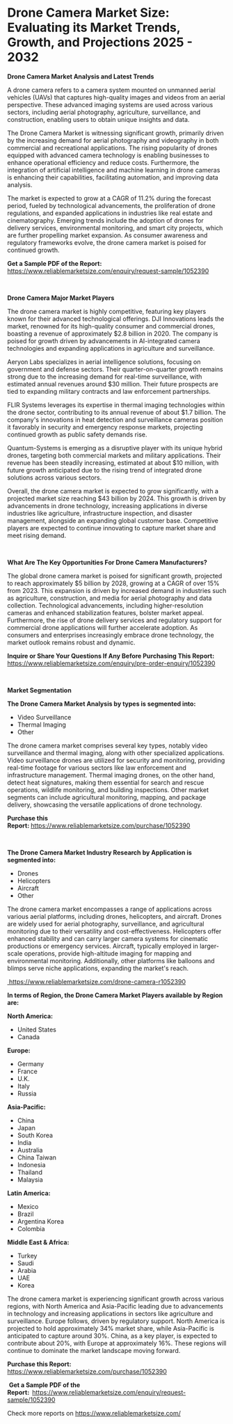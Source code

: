 <p><h1>Drone Camera Market Size: Evaluating its Market Trends, Growth, and Projections 2025 - 2032</h1></p><p><strong>Drone Camera Market Analysis and Latest Trends</strong></p>
<p><p>A drone camera refers to a camera system mounted on unmanned aerial vehicles (UAVs) that captures high-quality images and videos from an aerial perspective. These advanced imaging systems are used across various sectors, including aerial photography, agriculture, surveillance, and construction, enabling users to obtain unique insights and data.</p><p>The Drone Camera Market is witnessing significant growth, primarily driven by the increasing demand for aerial photography and videography in both commercial and recreational applications. The rising popularity of drones equipped with advanced camera technology is enabling businesses to enhance operational efficiency and reduce costs. Furthermore, the integration of artificial intelligence and machine learning in drone cameras is enhancing their capabilities, facilitating automation, and improving data analysis.</p><p>The market is expected to grow at a CAGR of 11.2% during the forecast period, fueled by technological advancements, the proliferation of drone regulations, and expanded applications in industries like real estate and cinematography. Emerging trends include the adoption of drones for delivery services, environmental monitoring, and smart city projects, which are further propelling market expansion. As consumer awareness and regulatory frameworks evolve, the drone camera market is poised for continued growth.</p></p>
<p><strong>Get a Sample PDF of the Report:&nbsp;</strong> <a href="https://www.reliablemarketsize.com/enquiry/request-sample/1052390?utm_campaign=2462&utm_medium=2&utm_source=Github&utm_content=ia&utm_term=09042025&utm_id=drone-camera">https://www.reliablemarketsize.com/enquiry/request-sample/1052390</a></p>
<p>&nbsp;</p>
<p><strong>Drone Camera Major Market Players</strong></p>
<p><p>The drone camera market is highly competitive, featuring key players known for their advanced technological offerings. DJI Innovations leads the market, renowned for its high-quality consumer and commercial drones, boasting a revenue of approximately $2.8 billion in 2020. The company is poised for growth driven by advancements in AI-integrated camera technologies and expanding applications in agriculture and surveillance.</p><p>Aeryon Labs specializes in aerial intelligence solutions, focusing on government and defense sectors. Their quarter-on-quarter growth remains strong due to the increasing demand for real-time surveillance, with estimated annual revenues around $30 million. Their future prospects are tied to expanding military contracts and law enforcement partnerships.</p><p>FLIR Systems leverages its expertise in thermal imaging technologies within the drone sector, contributing to its annual revenue of about $1.7 billion. The company's innovations in heat detection and surveillance cameras position it favorably in security and emergency response markets, projecting continued growth as public safety demands rise.</p><p>Quantum-Systems is emerging as a disruptive player with its unique hybrid drones, targeting both commercial markets and military applications. Their revenue has been steadily increasing, estimated at about $10 million, with future growth anticipated due to the rising trend of integrated drone solutions across various sectors.</p><p>Overall, the drone camera market is expected to grow significantly, with a projected market size reaching $43 billion by 2024. This growth is driven by advancements in drone technology, increasing applications in diverse industries like agriculture, infrastructure inspection, and disaster management, alongside an expanding global customer base. Competitive players are expected to continue innovating to capture market share and meet rising demand.</p></p>
<p>&nbsp;</p>
<p><strong>What Are The Key Opportunities For Drone Camera Manufacturers?</strong></p>
<p><p>The global drone camera market is poised for significant growth, projected to reach approximately $5 billion by 2028, growing at a CAGR of over 15% from 2023. This expansion is driven by increased demand in industries such as agriculture, construction, and media for aerial photography and data collection. Technological advancements, including higher-resolution cameras and enhanced stabilization features, bolster market appeal. Furthermore, the rise of drone delivery services and regulatory support for commercial drone applications will further accelerate adoption. As consumers and enterprises increasingly embrace drone technology, the market outlook remains robust and dynamic.</p></p>
<p><strong>Inquire or Share Your Questions If Any Before Purchasing This Report:</strong> <a href="https://www.reliablemarketsize.com/enquiry/pre-order-enquiry/1052390?utm_campaign=2462&utm_medium=2&utm_source=Github&utm_content=ia&utm_term=09042025&utm_id=drone-camera">https://www.reliablemarketsize.com/enquiry/pre-order-enquiry/1052390</a></p>
<p>&nbsp;</p>
<p><strong>Market Segmentation</strong></p>
<p><strong>The Drone Camera Market Analysis by types is segmented into:</strong></p>
<p><ul><li>Video Surveillance</li><li>Thermal Imaging</li><li>Other</li></ul></p>
<p><p>The drone camera market comprises several key types, notably video surveillance and thermal imaging, along with other specialized applications. Video surveillance drones are utilized for security and monitoring, providing real-time footage for various sectors like law enforcement and infrastructure management. Thermal imaging drones, on the other hand, detect heat signatures, making them essential for search and rescue operations, wildlife monitoring, and building inspections. Other market segments can include agricultural monitoring, mapping, and package delivery, showcasing the versatile applications of drone technology.</p></p>
<p><strong>Purchase this Report:&nbsp;</strong><a href="https://www.reliablemarketsize.com/purchase/1052390?utm_campaign=2462&utm_medium=2&utm_source=Github&utm_content=ia&utm_term=09042025&utm_id=drone-camera">https://www.reliablemarketsize.com/purchase/1052390</a></p>
<p>&nbsp;</p>
<p><strong>The Drone Camera Market Industry Research by Application is segmented into:</strong></p>
<p><ul><li>Drones</li><li>Helicopters</li><li>Aircraft</li><li>Other</li></ul></p>
<p><p>The drone camera market encompasses a range of applications across various aerial platforms, including drones, helicopters, and aircraft. Drones are widely used for aerial photography, surveillance, and agricultural monitoring due to their versatility and cost-effectiveness. Helicopters offer enhanced stability and can carry larger camera systems for cinematic productions or emergency services. Aircraft, typically employed in larger-scale operations, provide high-altitude imaging for mapping and environmental monitoring. Additionally, other platforms like balloons and blimps serve niche applications, expanding the market's reach.</p></p>
<p><a href="https://www.reliablemarketsize.com/drone-camera-r1052390?utm_campaign=2462&utm_medium=2&utm_source=Github&utm_content=ia&utm_term=09042025&utm_id=drone-camera">&nbsp;https://www.reliablemarketsize.com/drone-camera-r1052390</a></p>
<p><strong>In terms of Region, the Drone Camera Market Players available by Region are:</strong></p>
<p>
    <p> <strong> North America: </strong>
        <ul>
            <li>United States</li>
            <li>Canada</li>
        </ul>
        </p> 
    <p> <strong> Europe: </strong>
        <ul>
            <li>Germany</li>
            <li>France</li>
            <li>U.K.</li>
            <li>Italy</li>
            <li>Russia</li>
        </ul>
        </p> 
    <p> <strong> Asia-Pacific: </strong>
        <ul>
            <li>China</li>
            <li>Japan</li>
            <li>South Korea</li>
            <li>India</li>
            <li>Australia</li>
            <li>China Taiwan</li>
            <li>Indonesia</li>
            <li>Thailand</li>
            <li>Malaysia</li>
        </ul>
        </p> 
    <p> <strong> Latin America: </strong>
        <ul>
            <li>Mexico</li>
            <li>Brazil</li>
            <li>Argentina Korea</li>
            <li>Colombia</li>
        </ul>
        </p> 
    <p> <strong> Middle East & Africa: </strong>
        <ul>
            <li>Turkey</li>
            <li>Saudi</li>
            <li>Arabia</li>
            <li>UAE</li>
            <li>Korea</li>
        </ul>
    </p>
    </p>
<p><p>The drone camera market is experiencing significant growth across various regions, with North America and Asia-Pacific leading due to advancements in technology and increasing applications in sectors like agriculture and surveillance. Europe follows, driven by regulatory support. North America is projected to hold approximately 34% market share, while Asia-Pacific is anticipated to capture around 30%. China, as a key player, is expected to contribute about 20%, with Europe at approximately 16%. These regions will continue to dominate the market landscape moving forward.</p></p>
<p><strong>Purchase this Report: </strong><a href="https://www.reliablemarketsize.com/purchase/1052390?utm_campaign=2462&utm_medium=2&utm_source=Github&utm_content=ia&utm_term=09042025&utm_id=drone-camera">https://www.reliablemarketsize.com/purchase/1052390</a></p>
<p>&nbsp;<strong>Get a Sample PDF of the Report:&nbsp;&nbsp;</strong><a href="https://www.reliablemarketsize.com/enquiry/request-sample/1052390?utm_campaign=2462&utm_medium=2&utm_source=Github&utm_content=ia&utm_term=09042025&utm_id=drone-camera">https://www.reliablemarketsize.com/enquiry/request-sample/1052390</a></p>
<p><strong></strong></p>
<p>Check more reports on <a href="https://www.reliablemarketsize.com/?utm_campaign=2462&utm_medium=2&utm_source=Github&utm_content=ia&utm_term=09042025&utm_id=drone-camera">https://www.reliablemarketsize.com/</a></p>
